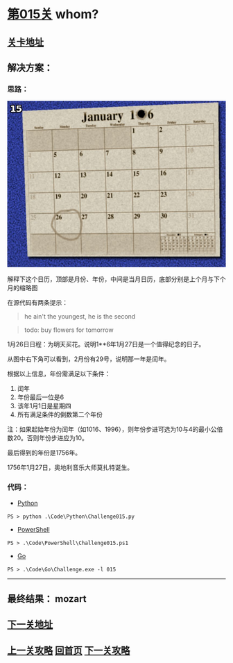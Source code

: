 # [第015关][1] whom?

## [关卡地址][1]

## 解决方案：

### 思路：

![whom?][a]

解释下这个日历，顶部是月份、年份，中间是当月日历，底部分别是上个月与下个月的缩略图

在源代码有两条提示：

> he ain't the youngest, he is the second 

> todo: buy flowers for tomorrow 

1月26日日程：为明天买花。说明1**6年1月27日是一个值得纪念的日子。

从图中右下角可以看到，2月份有29号，说明那一年是闰年。

根据以上信息，年份需满足以下条件：

1. 闰年
2. 年份最后一位是6
3. 该年1月1日是星期四
4. 所有满足条件的倒数第二个年份

注：如果起始年份为闰年（如1016、1996），则年份步进可选为10与4的最小公倍数20。否则年份步进应为10。

最后得到的年份是1756年。

1756年1月27日，奥地利音乐大师莫扎特诞生。

### 代码：

* [Python][2]

```
PS > python .\Code\Python\Challenge015.py
```

* [PowerShell][3]

```
PS > .\Code\PowerShell\Challenge015.ps1
```

* [Go][4]

```
PS > .\Code\Go\Challenge.exe -l 015
```

---
## 最终结果： mozart

## [下一关地址][5]

## [上一关攻略][6] [回首页][7] [下一关攻略][8]

[1]: http://www.pythonchallenge.com/pc/return/uzi.html
[2]: ../Code/Python/Challenge015.py "点我查看源码"
[3]: ../Code/PowerShell/Challenge015.ps1 "点我查看源码"
[4]: ../Code/Go/Challenge015.go "点我查看源码"
[5]: http://www.pythonchallenge.com/pc/return/mozart.html
[6]: ./Challenge014.md "上一关攻略"
[7]: ../README.md "回首页"
[8]: ./Challenge016.md "下一关攻略"

[a]: ../Image/015/screen15.jpg "whom?"
